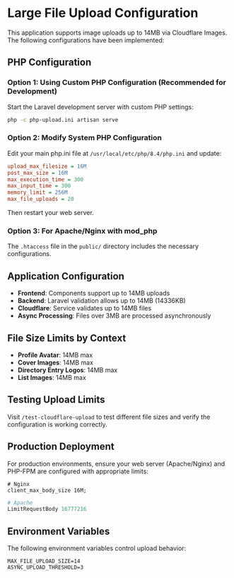 # Large File Upload Configuration

This application supports image uploads up to 14MB via Cloudflare Images. The following configurations have been implemented:

## PHP Configuration

### Option 1: Using Custom PHP Configuration (Recommended for Development)
Start the Laravel development server with custom PHP settings:

```bash
php -c php-upload.ini artisan serve
```

### Option 2: Modify System PHP Configuration
Edit your main php.ini file at `/usr/local/etc/php/8.4/php.ini` and update:

```ini
upload_max_filesize = 16M
post_max_size = 16M
max_execution_time = 300
max_input_time = 300
memory_limit = 256M
max_file_uploads = 20
```

Then restart your web server.

### Option 3: For Apache/Nginx with mod_php
The `.htaccess` file in the `public/` directory includes the necessary configurations.

## Application Configuration

- **Frontend**: Components support up to 14MB uploads
- **Backend**: Laravel validation allows up to 14MB (14336KB)
- **Cloudflare**: Service validates up to 14MB files
- **Async Processing**: Files over 3MB are processed asynchronously

## File Size Limits by Context

- **Profile Avatar**: 14MB max
- **Cover Images**: 14MB max
- **Directory Entry Logos**: 14MB max
- **List Images**: 14MB max

## Testing Upload Limits

Visit `/test-cloudflare-upload` to test different file sizes and verify the configuration is working correctly.

## Production Deployment

For production environments, ensure your web server (Apache/Nginx) and PHP-FPM are configured with appropriate limits:

```nginx
# Nginx
client_max_body_size 16M;
```

```apache
# Apache
LimitRequestBody 16777216
```

## Environment Variables

The following environment variables control upload behavior:

```env
MAX_FILE_UPLOAD_SIZE=14
ASYNC_UPLOAD_THRESHOLD=3
```